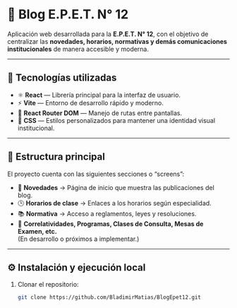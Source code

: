 # 🏫 Blog E.P.E.T. N° 12

Aplicación web desarrollada para la **E.P.E.T. N° 12**, con el objetivo de centralizar las **novedades, horarios, normativas y demás comunicaciones institucionales** de manera accesible y moderna.

---

## 🚀 Tecnologías utilizadas

- ⚛️ **React** — Librería principal para la interfaz de usuario.  
- ⚡ **Vite** — Entorno de desarrollo rápido y moderno.  
- 🧭 **React Router DOM** — Manejo de rutas entre pantallas.  
- 🎨 **CSS** — Estilos personalizados para mantener una identidad visual institucional.

---

## 🧩 Estructura principal

El proyecto cuenta con las siguientes secciones o “screens”:

- 📰 **Novedades** → Página de inicio que muestra las publicaciones del blog.  
- 🕒 **Horarios de clase** → Enlaces a los horarios según especialidad.  
- 📚 **Normativa** → Acceso a reglamentos, leyes y resoluciones.  
- 🧠 **Correlatividades, Programas, Clases de Consulta, Mesas de Examen, etc.**  
  (En desarrollo o próximos a implementar.)

---

## ⚙️ Instalación y ejecución local

1. Clonar el repositorio:
   ```bash
   git clone https://github.com/BladimirMatias/BlogEpet12.git
